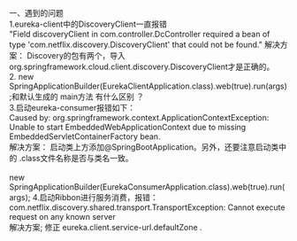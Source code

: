 一、遇到的问题 <br>
1.eureka-client中的DiscoveryClient一直报错 <br>
"Field discoveryClient in com.controller.DcController required a bean of type 'com.netflix.discovery.DiscoveryClient' that could not be found."
解决方案： Discovery的包有两个，导入org.springframework.cloud.client.discovery.DiscoveryClient才是正确的。 <br>
2.    new SpringApplicationBuilder(EurekaClientApplication.class).web(true).run(args);和默认生成的 main方法 有什么区别 ？ <br>
3.启动eureka-consumer报错如下： <br>
Caused by: org.springframework.context.ApplicationContextException: Unable to start EmbeddedWebApplicationContext due to missing EmbeddedServletContainerFactory bean.<br>
解决方案： 启动类上方添加@SpringBootApplication。另外，还要注意启动类中的 .class文件名称是否与类名一致。<br>       
new SpringApplicationBuilder(EurekaConsumerApplication.class).web(true).run(args);
4.启动Ribbon进行服务消费，报错：
com.netflix.discovery.shared.transport.TransportException: Cannot execute request on any known server  <br>
解决方案; 修正 eureka.client.service-url.defaultZone .
